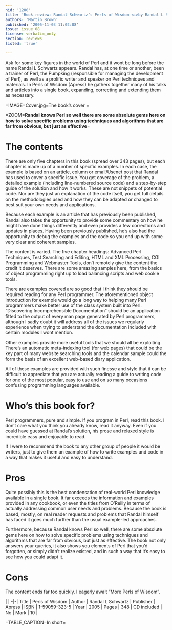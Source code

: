```yaml
---
nid: '1200'
title: 'Book review: Randal Schwartz’s Perls of Wisdom <i>by Randal L Schwartz</i>'
authors: 'Martin Brown'
published: '2005-11-03 11:02:08'
issue: issue_08
license: verbatim_only
section: reviews
listed: 'true'

---
```

Ask for some key figures in the world of Perl and it wont be long before the name Randal L Schwartz appears. Randal has, at one time or another, been a trainer of Perl, the Pumpking (responsible for managing the development of Perl), as well as a prolific writer and speaker on Perl techniques and materials. In Perls of Wisdom (Apress) he gathers together many of his talks and articles into a single book, expanding, correcting and extending them as necessary. 


=IMAGE=Cover.jpg=The book’s cover =


=ZOOM=**Randal knows Perl so well there are some absolute gems here on how to solve specific problems using techniques and algorithms that are far from obvious, but just as effective**=


# The contents

There are only five chapters in this book (spread over 343 pages), but each chapter is made up of a number of specific examples. In each case, the example is based on an article, column or email/Usenet post that Randal has used to cover a specific issue. You get coverage of the problem, a detailed example (including line-numbered source code) and a step-by-step guide of the solution and how it works. These are not snippets of potential code. Nor are they just an explanation of the code itself, you get full details on the methodologies used and how they can be adapted or changed to best suit your own needs and applications. 

Because each example is an article that has previously been published, Randal also takes the opportunity to provide some commentary on how he might have done things differently and even provides a few corrections and updates in places. Having been previously published, he’s also had the opportunity to debug the examples and the code so you end up with some very clear and coherent samples. 

The content is varied. The five chapter headings: Advanced Perl Techniques, Test Searching and Editing, HTML and XML Processing, CGI Programming and Webmaster Tools, don’t remotely give the content the credit it deserves. There are some amazing samples here, from the basics of object programming right up to load balancing scripts and web cookie tools. 

There are examples covered are so good that I think they should be required reading for any Perl programmer. The aforementioned object introduction for example would go a long way to helping many Perl programmers make better use of the class system built into Perl. “Discovering Incomprehensible Documentation” should be an application fitted to the output of every man page generated by Perl programmers, although I sadly doubt it will address all of the issues we regularly experience when trying to understand the documentation included with certain modules I wont mention. 

Other examples provide more useful tools that we should all be exploiting. There’s an automatic meta-indexing tool (for web pages) that could be the key part of many website searching tools and the calendar sample could the form the basis of an excellent web-based diary application. 

All of these examples are provided with such finesse and style that it can be difficult to appreciate that you are actually reading a guide to writing code for one of the most popular, easy to use and on so many occasions confusing programming languages available. 


# Who’s this book for?

Perl programmers, pure and simple. If you program in Perl, read this book. I don’t care what you think you already know, read it anyway. Even if you could have guessed at Randal’s solution, his prose and relaxed style is incredible easy and enjoyable to read.

If I were to recommend the book to any other group of people it would be writers, just to give them an example of how to write examples and code in a way that makes it useful and easy to understand. 


# Pros

Quite possibly this is the best condensation of real-world Perl knowledge available in a single book. It far exceeds the information and examples provided in any cookbook, or even the titles from O’Reilly in terms of actually addressing common user needs and problems. Because the book is based, mostly, on real reader requests and problems that Randal himself has faced it goes much further than the usual example-led approaches. 

Furthermore, because Randal knows Perl so well, there are some absolute gems here on how to solve specific problems using techniques and algorithms that are far from obvious, but just as effective. The book not only answers your queries, it also shows you elements of Perl that you’d forgotten, or simply didn’t realize existed, and in such a way that it’s easy to see how you could adapt it. 


# Cons

The content ends far too quickly. I eagerly await “More Perls of Wisdom”.


 | |
-|-|
Title | Perls of Wisdom | 
Author | Randal L Schwartz | 
Publisher | Apress | 
ISBN | 1-59059-323-5 | 
Year | 2005 | 
Pages | 348 | 
CD included | No | 
Mark | 10 | 

=TABLE_CAPTION=In short=


